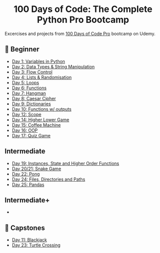 <h1 align="center">100 Days of Code: The Complete Python Pro Bootcamp
</h1>

Excercises and projects from [100 Days of Code Pro]() bootcamp on Udemy.

## 🔰 Beginner 
- [Day 1: Variables in Python](https://github.com/anubhavsharma515/100-Days-of-Python-Bootcamp/blob/main/day_1/)
- [Day 2: Data Types & String Manipulation](https://github.com/anubhavsharma515/100-Days-of-Python-Bootcamp/blob/main/day_2/)
- [Day 3: Flow Control](https://github.com/anubhavsharma515/100-Days-of-Python-Bootcamp/blob/main/day_3/)
- [Day 4: Lists & Randomisation](https://github.com/anubhavsharma515/100-Days-of-Python-Bootcamp/blob/main/day_4/)
- [Day 5: Loops](https://github.com/anubhavsharma515/100-Days-of-Python-Bootcamp/blob/main/day_5/)
- [Day 6: Functions](https://github.com/anubhavsharma515/100-Days-of-Python-Bootcamp/blob/main/day_6/)
- [Day 7: Hangman](https://github.com/anubhavsharma515/100-Days-of-Python-Bootcamp/blob/main/day_7/)
- [Day 8: Caesar Cipher](https://github.com/anubhavsharma515/100-Days-of-Python-Bootcamp/blob/main/day_8/)
- [Day 9: Dictionaries](https://github.com/anubhavsharma515/100-Days-of-Python-Bootcamp/blob/main/day_9/)
- [Day 10: Functions w/ outputs](https://github.com/anubhavsharma515/100-Days-of-Python-Bootcamp/blob/main/day_10/)
- [Day 12: Scope](https://github.com/anubhavsharma515/100-Days-of-Python-Bootcamp/blob/main/day_12/)
- [Day 14: Higher Lower Game](https://github.com/anubhavsharma515/100-Days-of-Python-Bootcamp/blob/main/day_14/)
- [Day 15: Coffee Machine](https://github.com/anubhavsharma515/100-Days-of-Python-Bootcamp/blob/main/day_15/)
- [Day 16: OOP](https://github.com/anubhavsharma515/100-Days-of-Python-Bootcamp/blob/main/day_16/)
- [Day 17: Quiz Game](https://github.com/anubhavsharma515/100-Days-of-Python-Bootcamp/blob/main/day_17/)

## Intermediate
- [Day 19: Instances, State and Higher Order Functions](https://github.com/anubhavsharma515/100-Days-of-Python-Bootcamp/blob/main/day_19/)
- [Day 20/21: Snake Game](https://github.com/anubhavsharma515/100-Days-of-Python-Bootcamp/blob/main/day_20_21/)
- [Day 22: Pong](https://github.com/anubhavsharma515/100-Days-of-Python-Bootcamp/blob/main/day_22/)
- [Day 24: Files, Directories and Paths](https://github.com/anubhavsharma515/100-Days-of-Python-Bootcamp/blob/main/day_24/)
- [Day 25: Pandas](https://github.com/anubhavsharma515/100-Days-of-Python-Bootcamp/blob/main/day_25/)

## Intermediate+
-

## 🔰 Capstones
- [Day 11: Blackjack](https://github.com/anubhavsharma515/100-Days-of-Python-Bootcamp/blob/main/capstones/blackjack.py)
- [Day 23: Turtle Crossing](https://github.com/anubhavsharma515/100-Days-of-Python-Bootcamp/blob/main/capstones/day_23/)
